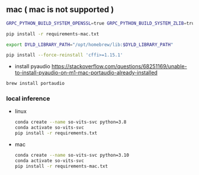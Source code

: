 ## mac ( mac is not supported )
```bash
GRPC_PYTHON_BUILD_SYSTEM_OPENSSL=true GRPC_PYTHON_BUILD_SYSTEM_ZLIB=true pip install grpcio

pip install -r requirements-mac.txt

export DYLD_LIBRARY_PATH="/opt/homebrew/lib:$DYLD_LIBRARY_PATH"

pip install --force-reinstall 'cffi>=1.15.1'
```
- install pyaudio
https://stackoverflow.com/questions/68251169/unable-to-install-pyaudio-on-m1-mac-portaudio-already-installed
```bash
brew install portaudio
```

### local inference
- linux
    ```bash
    conda create --name so-vits-svc python=3.8
    conda activate so-vits-svc
    pip install -r requirements.txt
    ```
- mac
    ```bash
    conda create --name so-vits-svc python=3.10
    conda activate so-vits-svc
    pip install -r requirements-mac.txt
    ```

